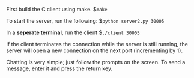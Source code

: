 First build the C client using make.
$`make`

To start the server, run the following:
$`python server2.py 30005`

In a **seperate terminal**, run the client
$`./client 30005`

If the client terminates the connection while the server is still running, the server will open a new connection on the next port (incrementing by 1).

Chatting is very simple; just follow the prompts on the screen. To send a message, enter it and press the return key.
